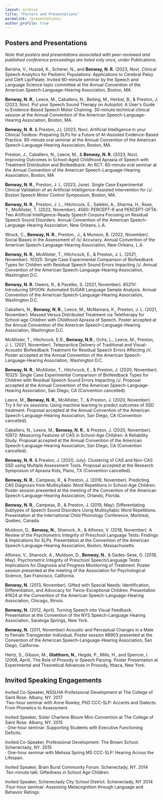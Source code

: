 ```yaml
---
layout: archive
title: "Posters and Presentations"
permalink: /presentations/
author_profile: true
---
```


## Posters and Presentations  
*Note that posters and presentations associated with peer-reviewed and published conference proceedings are listed only once, under* Publications.

Berisha, V., Hustad, K., Scherer, N., and **Benway, N. R.** (2023, Nov). Clinical Speech Analytics for Pediatric Populations: Applications to Cerebral Palsy and Cleft Lip/Palate. Invited 60-minute seminar by the Speech and Language Science topic committee at the Annual Convention of the American Speech-Language-Hearing Association, Boston, MA.

**Benway, N. R.**, Leece, M., Caballero, N., Beiting, M., Herbst, B., & Preston, J. (2023, Nov). Put your Speech Sound Therapy on Autopilot: A User's Guide to Evidence-Based Speech Motor Chaining. 30-minute technical clinical session at the Annual Convention of the American Speech-Language-Hearing Association, Boston, MA.

**Benway, N. R.** & Preston, J.L (2023, Nov). Artificial Intelligence in your Clinical Toolbox: Preparing SLPs for a Future of AI-Assisted Evidence-Based Practice.  60-minute oral seminar at the Annual Convention of the American Speech-Language-Hearing Association, Boston, MA.

Preston, J., Caballero, N., Leece, M., & **Benway, N. R.** (2023, Nov). Improving Outcomes in School-Aged Childhood Apraxia of Speech with Treatment Distribution and Biofeedback: An RCT.  60-minute oral seminar at the Annual Convention of the American Speech-Language-Hearing Association, Boston, MA

**Benway, N. R.**, Preston, J. L. (2023, June). Single Case Experimental Clinical Validation of an Artificial-Intelligence-Assisted Intervention for /ɹ/. Boston Speech Motor Control Symposium, Boston, MA.

**Benway, N. R.**, Preston, J. L., Hitchcock, E., Salekin, A., Sharma, H.,  Rose, Y., McAllister, T. (2022, November). 4560: PERCEPT-R and PERCEPT-GFTA: Two Artificial Intelligence-Ready Speech Corpora Focusing on Residual Speech Sound Disorders. Annual Convention of the American Speech-Language-Hearing Association, New Orleans, L.A.

Wruck, C., **Benway, N. R.**, Preston., J., & Munson, B. (2022, November). Social Biases in the Assessment of /s/ Accuracy. Annual Convention of the American Speech-Language-Hearing Association, New Orleans, L.A.

**Benway, N. R.**, McAllister, T., Hitchcock, E., & Preston, J. L. (2021, November). 10325: Single Case Experimental Comparison of Biofeedback Types for Children with Residual Speech Sound Errors Impacting /ɹ/. Annual Convention of the American Speech-Language-Hearing Association, Washington D.C.

**Benway, N. R.** Owens, R., & Pavelko, S. (2021, November). 8521V: Introducing SPOON: Automated SUGAR Language Sample Analysis. Annual Convention of the American Speech-Language-Hearing Association, Washington D.C. 

Caballero, N., **Benway, N. R.**, Leece, M., McNamara, K., Preston, J. L. (2021, November). Massed Versus Distributed Treatment via Teletherapy for School-age Children with Childhood Apraxia of Speech. Poster accepted at the Annual Convention of the American Speech-Language-Hearing Association, Washington D.C.

McAllister, T., Hitchcock, E.R., **Benway, N.R.**, Ochs, L., Leece, M., Preston, J. L. (2021, November). Telepractice Delivery of Traditional and Visual-Acoustic Biofeedback Treatment for Residual Speech Errors Affecting /r/. Poster accepted at the Annual Convention of the American Speech-Language-Hearing Association, Washington D.C.

**Benway, N. R.**, McAllister, T., Hitchcock, E., & Preston, J. (2020, November). 10325: Single Case Experimental Comparison of Biofeedback Types for Children with Residual Speech Sound Errors Impacting /ɹ/. Proposal accepted at the Annual Convention of the American Speech-Language-Hearing Association, San Diego, CA (Convention cancelled).

Leece, M., **Benway, N. R.**, McAllister, T., & Preston, J. (2020, November). Try it for six sessions: Using machine learning to predict outcomes of SSD treatment. Proposal accepted at the Annual Convention of the American Speech-Language-Hearing Association, San Diego, CA (Convention cancelled).

Caballero, N., Leece, M., **Benway, N. R.**, & Preston, J. (2020, November). 10972: Measuring Features of CAS in School-Age Children: A Reliability Study. Proposal accepted at the Annual Convention of the American Speech-Language-Hearing Association, San Diego, CA (Convention cancelled).

**Benway, N. R.** & Preston, J. (2020, July). Clustering of CAS and Non-CAS SSD using Multiple Assessment Tools. Proposal accepted at the Research Symposium of Apraxia Kids, Plano, TX (Convention cancelled).

**Benway, N. R.**, Campeas, R., & Preston, J. (2019, November). Predicting CAS Diagnosis from Multisyllabic Word Repetitions in School-Age Children. Poster session presented at the meeting of the Convention of the American Speech-Language-Hearing Association, Orlando, Florida.  

**Benway, N. R.**, Campeas, R., & Preston, J. (2019, May). Differentiating Subtypes of Speech Sound Disorders Using Multisyllabic Word Repetitions. Presentation at the International Child Phonology Conference, Montreal, Quebec, Canada.  

Muldoon, D., **Benway, N.**, Shanock, A., & Alfonso, V. (2018, November). A Review of the Psychometric Integrity of Preschool Language Tests: Findings & Implications for SLPs. Presentation at the Convention of the American Speech-Language-Hearing Association, Boston, Massachusetts.  

Alfonso, V., Shanock, A., Muldoon, D., **Benway, N.**, & Oades-Sese, G. (2018, May). Psychometric Integrity of Preschool Speech/Language Tests: Implications for Diagnosis and Progress Monitoring of Treatment. Poster session presented at the meeting of the Association for Psychological Science, San Francisco, California.   

**Benway, N.** (2013, November). Gifted with Special Needs: Identification, Differentiation, and Advocacy for Twice-Exceptional Children. Presentation #1624 at the Convention of the American Speech-Language-Hearing Association, Chicago, Illinois.  

**Benway, N.** (2012, April). Turning Speech into Visual Feedback. Presentation at the Convention of the NYS Speech-Language Hearing Association, Saratoga Springs, New York.  

**Benway, N.** (2011, November) Acoustic and Perceptual Changes in a Male to Female Transgender Individual. Poster session #8903 presented at the Convention of the American Speech-Language-Hearing Association, San Diego, California.  

Hertz, S., Gibson, M., **Glatthorn, N.**, Hegde, P., Mills, H., and Spencer, I. (2008, April). The Role of Prosody in Speech Parsing. Poster Presentation at Experimental and Theoretical Advances in Prosody, Ithaca, New York.  

## Invited Speaking Engagements

Invited Co-Speaker, NSSLHA Professional Development at The College of Saint Rose. Albany, NY. 2017  
·Two-hour seminar with Anne Rowley, PhD CCC-SLP: Accents and Dialects: From Phonetics to Assessment.

Invited Speaker, Sister Charlene Bloom Mini-Convention at The College of Saint Rose. Albany, NY. 2015  
· One-hour seminar: Supporting Students with Executive Functioning Deficits.  

Invited Co-Speaker, Professional Development. The Brown School. Schenectady, NY. 2015  
· One-hour seminar with Melissa Spring MS CCC-SLP: Hearing Across the Lifespan.  

Invited Speaker, Brain Burst Community Forum. Schenectady, NY. 2014  
·Ten-minute talk: Giftedness in School Age Children.  

Invited Speaker, Schenectady City School District. Schenectady, NY	2014  
·Four-hour seminar: Assessing Metacognition through Language and Behavior Ratings. 
